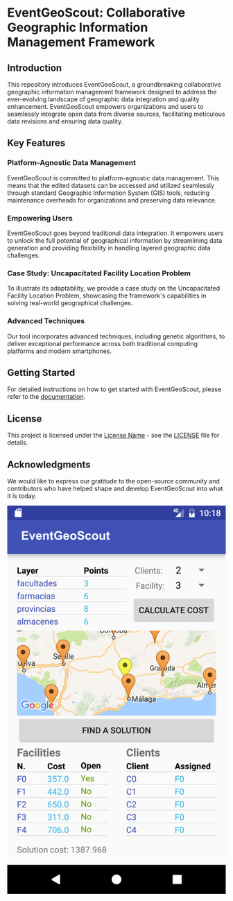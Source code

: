# EventGeoScout: Collaborative Geographic Information Management Framework


## Introduction

This repository introduces EventGeoScout, a groundbreaking collaborative geographic information management framework designed to address the ever-evolving landscape of geographic data integration and quality enhancement. EventGeoScout empowers organizations and users to seamlessly integrate open data from diverse sources, facilitating meticulous data revisions and ensuring data quality.

## Key Features

### Platform-Agnostic Data Management

EventGeoScout is committed to platform-agnostic data management. This means that the edited datasets can be accessed and utilized seamlessly through standard Geographic Information System (GIS) tools, reducing maintenance overheads for organizations and preserving data relevance.

### Empowering Users

EventGeoScout goes beyond traditional data integration. It empowers users to unlock the full potential of geographical information by streamlining data generation and providing flexibility in handling layered geographic data challenges. 

### Case Study: Uncapacitated Facility Location Problem

To illustrate its adaptability, we provide a case study on the Uncapacitated Facility Location Problem, showcasing the framework's capabilities in solving real-world geographical challenges.

### Advanced Techniques

Our tool incorporates advanced techniques, including genetic algorithms, to deliver exceptional performance across both traditional computing platforms and modern smartphones.


## Getting Started

For detailed instructions on how to get started with EventGeoScout, please refer to the [documentation](link-to-documentation).

## License

This project is licensed under the [License Name](link-to-license) - see the [LICENSE](LICENSE) file for details.

## Acknowledgments

We would like to express our gratitude to the open-source community and contributors who have helped shape and develop EventGeoScout into what it is today.


![Android](./ScreenShot/UFLPAndroid.png)
